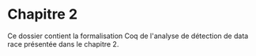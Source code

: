 # Chapitre 2 

Ce dossier contient la formalisation Coq de l'analyse de détection de data race présentée dans le chapitre 2.
